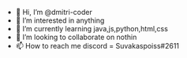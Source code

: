 - 👋 Hi, I’m @dmitri-coder
- 👀 I’m interested in anything 
- 🌱 I’m currently learning java,js,python,html,css
- 💞️ I’m looking to collaborate on nothin
- 📫 How to reach me discord = Suvakaspoiss#2611

<!---
dmitri-coder/dmitri-coder is a ✨ special ✨ repository because its `README.md` (this file) appears on your GitHub profile.
You can click the Preview link to take a look at your changes.
--->
